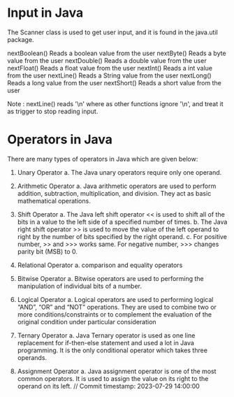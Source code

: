 # Input in Java
The Scanner class is used to get user input, and it is found in the java.util package.

nextBoolean()	Reads a boolean value from the user
nextByte()	Reads a byte value from the user
nextDouble()	Reads a double value from the user
nextFloat()	Reads a float value from the user
nextInt()	Reads a int value from the user
nextLine()	Reads a String value from the user
nextLong()	Reads a long value from the user
nextShort()	Reads a short value from the user

Note : nextLine() reads '\n' where as other functions ignore '\n',
and treat it as trigger to stop reading input.

# Operators in Java
There are many types of operators in Java which are given below:

1. Unary Operator
a. The Java unary operators require only one operand.

2. Arithmetic Operator
a. Java arithmetic operators are used to perform addition, subtraction, multiplication, and division. They act as basic mathematical operations.

3. Shift Operator
a. The Java left shift operator << is used to shift all of the bits in a value to the left side of a specified number of times.
b. The Java right shift operator >> is used to move the value of the left operand to right by the number of bits specified by the right operand.
c. For positive number, >> and >>> works same. For negative number, >>> changes parity bit (MSB) to 0.

4. Relational Operator
a. comparison and equality operators

5. Bitwise Operator
a. Bitwise operators are used to performing the manipulation of individual bits of a number.

6. Logical Operator
a. Logical operators are used to performing logical “AND”, “OR” and “NOT” operations. They are used to combine two or more conditions/constraints or to complement the evaluation of the original condition under particular consideration

7. Ternary Operator
a. Java Ternary operator is used as one line replacement for if-then-else statement and used a lot in Java programming. It is the only conditional operator which takes three operands.

8. Assignment Operator
a. Java assignment operator is one of the most common operators. It is used to assign the value on its right to the operand on its left.
// Commit timestamp: 2023-07-29 14:00:00